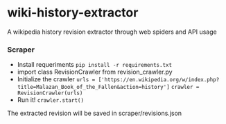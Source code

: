 # wiki-history-extractor
A wikipedia history revision extractor through web spiders and API usage


### Scraper
  * Install requeriments `pip install -r requirements.txt`
  * import class RevisionCrawler from revision_crawler.py
  * Initialize the crawler
    `urls = ['https://en.wikipedia.org/w/index.php?title=Malazan_Book_of_the_Fallen&action=history']`
    `crawler = RevisionCrawler(urls)`
  * Run it!
    `crawler.start()`

The extracted revision will be saved in scraper/revisions.json
